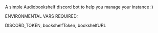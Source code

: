 A simple Audiobookshelf discord bot to help you manage your instance :)

ENVIRONMENTAL VARS REQUIRED:

DISCORD_TOKEN, 
bookshelfToken,
bookshelfURL
